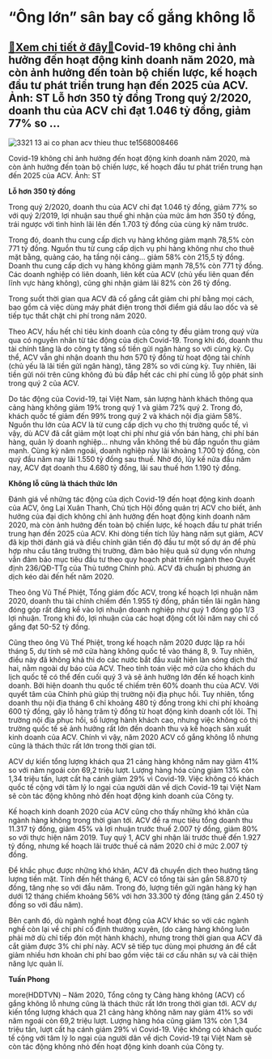 “Ông lớn” sân bay cố gắng không lỗ
==================================

[:gift:Xem chi tiết ở đây:gift:](https://hddtvn.com/ong-lon-san-bay-co-gang-khong-lo/)Covid-19 không chỉ ảnh hưởng đến hoạt động kinh doanh năm 2020, mà còn ảnh hưởng đến toàn bộ chiến lược, kế hoạch đầu tư phát triển trung hạn đến 2025 của ACV. Ảnh: ST Lỗ hơn 350 tỷ đồng Trong quý 2/2020, doanh thu của ACV chỉ đạt 1.046 tỷ đồng, giảm 77% so …
-------------------------------------------------------------------------------------------------------------------------------------------------------------------------------------------------------------------------------------------------------------------





![3321 13 ai co phan acv thieu thuc te1568008466](https://haiquanonline.com.vn/stores/news_dataimages/anhntp/082020/12/19/in_article/3321_13-_ai-co-phan-acv-thieu-thuc-te1568008466.jpg?rt=20200812193538 "undefined")


Covid-19 không chỉ ảnh hưởng đến hoạt động kinh doanh năm 2020, mà còn ảnh hưởng đến toàn bộ chiến lược, kế hoạch đầu tư phát triển trung hạn đến 2025 của ACV. Ảnh: ST



**Lỗ hơn 350 tỷ đồng**


Trong quý 2/2020, doanh thu của ACV chỉ đạt 1.046 tỷ đồng, giảm 77% so với quý 2/2019, lợi nhuận sau thuế ghi nhận của mức âm hơn 350 tỷ đồng, trái ngược với tình hình lãi lên đến 1.703 tỷ đồng của cùng kỳ năm trước.


Trong đó, doanh thu cung cấp dịch vụ hàng không giảm mạnh 78,5% còn 771 tỷ đồng. Nguồn thu từ cung cấp dịch vụ phi hàng không như cho thuê mặt bằng, quảng cáo, hạ tầng nội cảng… giảm 58% còn 215,5 tỷ đồng. Doanh thu cung cấp dịch vụ hàng không giảm mạnh 78,5% còn 771 tỷ đồng. Các doanh nghiệp có liên doanh, liên kết của ACV (chủ yếu liên quan đến lĩnh vực hàng không), cũng ghi nhận giảm lãi 82% còn 26 tỷ đồng.





Trong suốt thời gian qua ACV đã cố gắng cắt giảm chi phí bằng mọi cách, bao gồm cả việc dùng máy phát điện trong thời điểm giá dầu lao dốc và sẽ tiếp tục thắt chặt chi phí trong năm 2020.



Theo ACV, hầu hết chỉ tiêu kinh doanh của công ty đều giảm trong quý vừa qua có nguyên nhân từ tác động của dịch Covid-19. Trong khi đó, doanh thu tài chính tăng là do công ty tăng số tiền gửi ngân hàng so với cùng kỳ. Cụ thể, ACV vẫn ghi nhận doanh thu hơn 570 tỷ đồng từ hoạt động tài chính (chủ yếu là lãi tiền gửi ngân hàng), tăng 28% so với cùng kỳ. Tuy nhiên, lãi tiền gửi nói trên cũng không đủ bù đắp hết các chi phí cùng lỗ gộp phát sinh trong quý 2 của ACV.


Do tác động của Covid-19, tại Việt Nam, sản lượng hành khách thông qua cảng hàng không giảm 19% trong quý 1 và giảm 72% quý 2. Trong đó, khách quốc tế giảm đến 99% trong quý 2 và khách nội địa giảm 58%. Nguồn thu lớn của ACV là từ cung cấp dịch vụ cho thị trường quốc tế, vì vậy, dù ACV đã cắt giảm một loạt chi phí như giá vốn bán hàng, chi phí bán hàng, quản lý doanh nghiệp… nhưng vẫn không thể bù đắp nguồn thu giảm mạnh. Cùng kỳ năm ngoái, doanh nghiệp này lãi khoảng 1.700 tỷ đồng, còn quý đầu năm nay lãi 1.550 tỷ đồng sau thuế. Nhờ đó, lũy kế nửa đầu năm nay, ACV đạt doanh thu 4.680 tỷ đồng, lãi sau thuế hơn 1.190 tỷ đồng.


**Không lỗ cũng là thách thức lớn**


Đánh giá về những tác động của dịch Covid-19 đến hoạt động kinh doanh của ACV, ông Lại Xuân Thanh, Chủ tịch Hội đồng quản trị ACV cho biết, ảnh hưởng của đại dịch không chỉ ảnh hưởng đến hoạt động kinh doanh năm 2020, mà còn ảnh hưởng đến toàn bộ chiến lược, kế hoạch đầu tư phát triển trung hạn đến 2025 của ACV. Khi dòng tiền tích lũy hàng năm sụt giảm, ACV đã kịp thời đánh giá và điều chỉnh giãn tiến độ đầu tư một số dự án để phù hợp nhu cầu tăng trưởng thị trường, đảm bảo hiệu quả sử dụng vốn nhưng vẫn đảm bảo mục tiêu đầu tư theo quy hoạch phát triển ngành theo Quyết định 236/QĐ-TTg của Thủ tướng Chính phủ. ACV đã chuẩn bị phương án dịch kéo dài đến hết năm 2020.


Theo ông Vũ Thế Phiệt, Tổng giám đốc ACV, trong kế hoạch lợi nhuận năm 2020, doanh thu tài chính chiếm đến 1.955 tỷ đồng, phần tiền lãi ngân hàng đóng góp rất đáng kể vào lợi nhuận doanh nghiệp như quý 1 đóng góp 1/3 lợi nhuận. Trong khi đó, lợi nhuận của các hoạt động cốt lõi năm nay chỉ cố gắng đạt 50-52 tỷ đồng.


Cũng theo ông Vũ Thế Phiệt, trong kế hoạch năm 2020 được lập ra hồi tháng 5, dự tính sẽ mở cửa hàng không quốc tế vào tháng 8, 9. Tuy nhiên, điều này đã không khả thi do các nước bắt đầu xuất hiện làn sóng dịch thứ hai, nằm ngoài dự báo của ACV. Theo tính toán việc mở cửa cho khách du lịch quốc tế có thể đến cuối quý 3 và sẽ ảnh hưởng lớn đến kế hoạch kinh doanh. Bởi hiện doanh thu quốc tế chiếm trên 60% doanh thu của ACV. Với quyết tâm của Chính phủ giúp thị trường nội địa phục hồi. Tuy nhiên, tổng doanh thu nội địa tháng 6 chỉ khoảng 480 tỷ đồng trong khi chi phí khoảng 600 tỷ đồng, gây lỗ hàng trăm tỷ đồng từ hoạt động kinh doanh cốt lõi. Thị trường nội địa phục hồi, số lượng hành khách cao, nhưng việc không có thị trường quốc tế sẽ ảnh hưởng rất lớn đến doanh thu và kế hoạch sản xuất kinh doanh của ACV. Chính vì vậy, năm 2020 ACV cố gắng không lỗ nhưng cũng là thách thức rất lớn trong thời gian tới.


ACV dự kiến tổng lượng khách qua 21 cảng hàng không năm nay giảm 41% so với năm ngoái còn 69,2 triệu lượt. Lượng hàng hóa cũng giảm 13% còn 1,34 triệu tấn, lượt cất hạ cánh giảm 29% vì Covid-19. Việc không có khách quốc tế cộng với tâm lý lo ngại của người dân về dịch Covid-19 tại Việt Nam sẽ còn tác động không nhỏ đến hoạt động kinh doanh của Công ty.


Kế hoạch kinh doanh 2020 của ACV cũng cho thấy những khó khăn của ngành hàng không trong thời gian tới. ACV đề ra mục tiêu tổng doanh thu 11.317 tỷ đồng, giảm 45% và lợi nhuận trước thuế 2.007 tỷ đồng, giảm 80% so với thực hiện năm 2019. Tuy quý 1, ACV ghi nhận lãi trước thuế đến 1.927 tỷ đồng, nhưng kế hoạch lãi trước thuế cả năm 2020 chỉ ở mức 2.007 tỷ đồng.


Để khắc phục được những khó khăn, ACV đã chuyển dịch theo hướng tăng lượng tiền mặt. Tính đến hết tháng 6, ACV có tổng tài sản gần 58.870 tỷ đồng, tăng nhẹ so với đầu năm. Trong đó, lượng tiền gửi ngân hàng kỳ hạn dưới 12 tháng chiếm khoảng 56% với hơn 33.300 tỷ đồng (tăng gần 2.450 tỷ đồng so với đầu năm).


Bên cạnh đó, dù ngành nghề hoạt động của ACV khác so với các ngành nghề còn lại về chi phí cố định thường xuyên, (do cảng hàng không luôn phải mở dù chỉ tiếp đón một hành khách), nhưng trong thời gian qua ACV đã cắt giảm được 3% chi phí này. ACV sẽ tiếp tục dùng mọi phương án để cắt giảm nhiều hơn khoản chi phí bao gồm việc tái cơ cấu nhân sự và cải thiện năng lực quản lí.




**Tuấn Phong**



more(HDDTVN) – Năm 2020, Tổng công ty Cảng hàng không (ACV) cố gắng không lỗ nhưng cũng là thách thức rất lớn trong thời gian tới. ACV dự kiến tổng lượng khách qua 21 cảng hàng không năm nay giảm 41% so với năm ngoái còn 69,2 triệu lượt. Lượng hàng hóa cũng giảm 13% còn 1,34 triệu tấn, lượt cất hạ cánh giảm 29% vì Covid-19. Việc không có khách quốc tế cộng với tâm lý lo ngại của người dân về dịch Covid-19 tại Việt Nam sẽ còn tác động không nhỏ đến hoạt động kinh doanh của Công ty.


